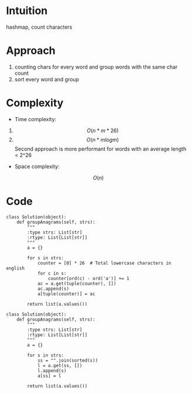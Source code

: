 # Intuition
<!-- Describe your first thoughts on how to solve this problem. -->
hashmap, count characters

# Approach
<!-- Describe your approach to solving the problem. -->
1. counting chars for every word and group words with the same char count
2. sort every word and group

# Complexity
- Time complexity:
<!-- Add your time complexity here, e.g. $$O(n)$$ -->
1. $$O(n*m*26)$$
2. $$O(n*mlogm)$$
Second approach is more performant for words with an average length < 2^26

- Space complexity:
<!-- Add your space complexity here, e.g. $$O(n)$$ -->
$$O(n)$$

# Code
```
class Solution(object):
    def groupAnagrams(self, strs):
        """
        :type strs: List[str]
        :rtype: List[List[str]]
        """
        a = {} 

        for s in strs:
            counter = [0] * 26  # Total lowercase characters in english
            for c in s:
                counter[ord(c) - ord('a')] += 1
            ac = a.get(tuple(counter), [])
            ac.append(s)
            a[tuple(counter)] = ac
        
        return list(a.values())

class Solution(object):
    def groupAnagrams(self, strs):
        """
        :type strs: List[str]
        :rtype: List[List[str]]
        """
        a = {}

        for s in strs:
            ss = "".join(sorted(s))
            l = a.get(ss, [])
            l.append(s)
            a[ss] = l

        return list(a.values())
```